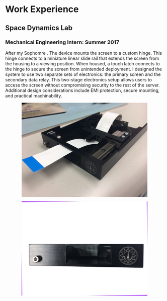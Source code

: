 # Work Experience

## Space Dynamics Lab

### Mechanical Engineering Intern: Summer 2017

After my Sophomre . The device mounts the screen to a custom hinge. This hinge connects to a miniature linear slide rail that extends the screen from the housing to a viewing position. When housed, a touch latch connects to the hinge to secure the screen from unintended deployment. I designed the system to use two separate sets of electronics: the primary screen and the secondary data relay. This two-stage electronics setup allows users to access the screen without compromising security to the rest of the server. Additional design considerations include EMI protection, secure mounting, and practical machinability.



<p align="center">
  <img align="center" src="images/sdl/housing_multiview.jpg" height="300"/>
</p>

<p align="center">
  <img align="center" src="images/sdl/housing_front.jpg" height="300"/>
</p>
